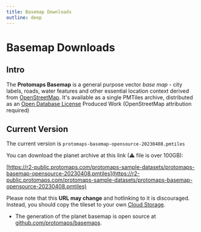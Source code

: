 ```yaml
---
title: Basemap Downloads
outline: deep
---
```


# Basemap Downloads

## Intro

The **Protomaps Basemap** is a general purpose vector *base map* - city labels, roads, water features and other essential location context derived from [OpenStreetMap](https://openstreetmap.org). It's available as a single PMTiles archive, distributed as an [Open Database License](https://opendatacommons.org/licenses/odbl/) Produced Work (OpenStreetMap attribution required)

## Current Version

The current version is `protomaps-basemap-opensource-20230408.pmtiles`

You can download the planet archive at this link (⚠ file is over 100GB):

[https://r2-public.protomaps.com/protomaps-sample-datasets/protomaps-basemap-opensource-20230408.pmtiles](https://r2-public.protomaps.com/protomaps-sample-datasets/protomaps-basemap-opensource-20230408.pmtiles)

Please note that this **URL may change** and hotlinking to it is discouraged. Instead, you should copy the tileset to your own [Cloud Storage](/pmtiles/cloud-storage).

* The generation of the planet basemap is open source at [github.com/protomaps/basemaps](http://github.com/protomaps/basemaps).

